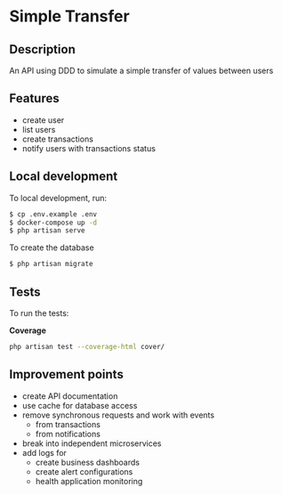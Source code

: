 # Simple Transfer

## Description
An API using DDD to simulate a simple transfer of values between users

## Features

- create user
- list users
- create transactions
- notify users with transactions status

## Local development

To local development, run:

```bash
$ cp .env.example .env
$ docker-compose up -d
$ php artisan serve
```

To create the database

```bash
$ php artisan migrate
```

## Tests

To run the tests:

**Coverage**
```bash
php artisan test --coverage-html cover/
```

## Improvement points

- create API documentation
- use cache for database access
- remove synchronous requests and work with events
  - from transactions
  - from notifications
- break into independent microservices
- add logs for
  - create business dashboards
  - create alert configurations
  - health application monitoring